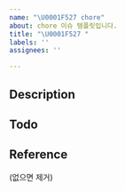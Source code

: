 ```yaml
---
name: "\U0001F527 chore"
about: chore 이슈 템플릿입니다.
title: "\U0001F527 "
labels: ''
assignees: ''

---
```


## Description

## Todo

## Reference
(없으면 제거)
